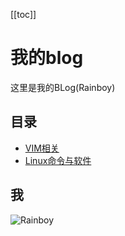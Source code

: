 [[toc]]

# 我的blog 

这里是我的BLog(Rainboy)

## 目录

- [VIM相关](./VIM/index.md)
- [Linux命令与软件](./Linux命令与软件/index.md)

## 我

![Rainboy](https://github.com/rainboylvx.png)
